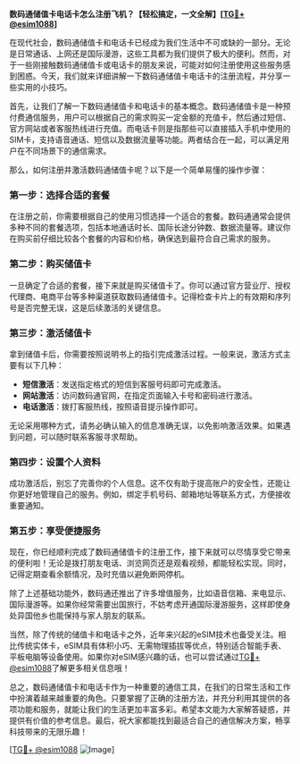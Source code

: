 **数码通储值卡电话卡怎么注册飞机？【轻松搞定，一文全解】[[TG💪+ @esim1088](https://t.me/s/esim1088)]**

在现代社会，数码通储值卡和电话卡已经成为我们生活中不可或缺的一部分。无论是日常通话、上网还是国际漫游，这些工具都为我们提供了极大的便利。然而，对于一些刚接触数码通储值卡或电话卡的朋友来说，可能对如何注册使用这些服务感到困惑。今天，我们就来详细讲解一下数码通储值卡电话卡的注册流程，并分享一些实用的小技巧。

首先，让我们了解一下数码通储值卡和电话卡的基本概念。数码通储值卡是一种预付费通信服务，用户可以根据自己的需求购买一定金额的充值卡，然后通过短信、官方网站或者客服热线进行充值。而电话卡则是指那些可以直接插入手机中使用的SIM卡，支持语音通话、短信以及数据流量等功能。两者结合在一起，可以满足用户在不同场景下的通信需求。

那么，如何注册并激活数码通储值卡呢？以下是一个简单易懂的操作步骤：

### **第一步：选择合适的套餐**
在注册之前，你需要根据自己的使用习惯选择一个适合的套餐。数码通通常会提供多种不同的套餐选项，包括本地通话时长、国际长途分钟数、数据流量等。建议你在购买前仔细比较各个套餐的内容和价格，确保选到最符合自己需求的服务。

### **第二步：购买储值卡**
一旦确定了合适的套餐，接下来就是购买储值卡了。你可以通过官方营业厅、授权代理商、电商平台等多种渠道获取数码通储值卡。记得检查卡片上的有效期和序列号是否完整无误，这是后续激活的关键信息。

### **第三步：激活储值卡**
拿到储值卡后，你需要按照说明书上的指引完成激活过程。一般来说，激活方式主要有以下几种：
- **短信激活**：发送指定格式的短信到客服号码即可完成激活。
- **网站激活**：访问数码通官网，在指定页面输入卡号和密码进行激活。
- **电话激活**：拨打客服热线，按照语音提示操作即可。

无论采用哪种方式，请务必确认输入的信息准确无误，以免影响激活效果。如果遇到问题，可以随时联系客服寻求帮助。

### **第四步：设置个人资料**
成功激活后，别忘了完善你的个人信息。这不仅有助于提高账户的安全性，还能让你更好地管理自己的服务。例如，绑定手机号码、邮箱地址等联系方式，方便接收重要通知。

### **第五步：享受便捷服务**
现在，你已经顺利完成了数码通储值卡的注册工作，接下来就可以尽情享受它带来的便利啦！无论是拨打朋友电话、浏览网页还是观看视频，都能轻松实现。同时，记得定期查看余额情况，及时充值以避免断网停机。

除了上述基础功能外，数码通还推出了许多增值服务，比如语音信箱、来电显示、国际漫游等。如果你经常需要出国旅行，不妨考虑开通国际漫游服务，这样即使身处异国他乡也能保持与家人朋友的联系。

当然，除了传统的储值卡和电话卡之外，近年来兴起的eSIM技术也备受关注。相比传统实体卡，eSIM具有体积小巧、无需物理插拔等优点，特别适合智能手表、平板电脑等设备使用。如果你对eSIM感兴趣的话，也可以尝试通过[TG💪+ @esim1088](https://t.me/s/esim1088)了解更多相关信息哦！

总之，数码通储值卡和电话卡作为一种重要的通信工具，在我们的日常生活和工作中扮演着越来越重要的角色。只要掌握了正确的注册方法，并充分利用其提供的各项功能和服务，就能让我们的生活更加丰富多彩。希望本文能为大家解答疑惑，并提供有价值的参考信息。最后，祝大家都能找到最适合自己的通信解决方案，畅享科技带来的无限乐趣！

[[TG💪+ @esim1088](https://t.me/s/esim1088) ![Image](https://i.postimg.cc/4NQfJmqS/Snipaste-2025-05-13-00-14-12.png)]